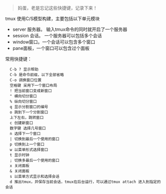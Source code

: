 >妈蛋，老是忘记这些快捷键，记录下来！

tmux 使用C/S模型构建，主要包括以下单元模块
- server 服务器。 输入tmux命令的同时就开启了一个服务器
- session 会话。 一个服务器可以包括多个会话
- window窗口。一个会话可以包含多个窗口
- pane面板，一个窗口可以包含过个面板

常用快捷键：

```
  C-b ? 显示帮助
  C-b 是命令前缀，以下全部省略
  C-o 调换窗口位置
  空格键 采用下一个窗口布局
  ! 把当前窗口变成新窗口
  " 横向切分窗口
  % 纵向切分窗口
  q 显示分割窗口的编号
  o 跳到下一个分割窗口
  上下左右，跳转窗口
  c 创建新窗口
  数字键 选择几号窗口
  n 选择下一个窗口
  | 切换到最后一个使用的窗口
  p 切换到上一个窗口
  w 以菜单形式选择窗口
  t 显示时钟
  ; 切换多最后一个使用的窗口
  x 关闭面板
  & 关闭面板
  s 以菜单方式显示和选择会话
  d 推出tmux，并保存当前会话，tmux在后台运行，可以通过tmux attach 进入到指定的会话
```
